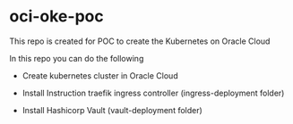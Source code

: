 # oci-oke-poc
This repo is created for POC to create the Kubernetes on Oracle Cloud

In this repo you can do the following 


- Create kubernetes cluster in Oracle Cloud 

- Install Instruction traefik ingress controller (ingress-deployment folder)

- Install Hashicorp Vault  (vault-deployment folder)
